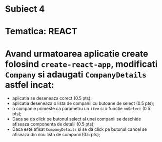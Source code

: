 # Subiect 4
# Tematica: REACT

# Avand urmatoarea aplicatie create folosind `create-react-app`, modificati `Company` si adaugati `CompanyDetails` astfel incat:
- aplicatia se deseneaza corect (0.5 pts);
- aplicatia deseneaza o lista de companii cu butoane de select (0.5 pts);
- o companie primeste ca parametru un `item` si o functie `onSelect` (0.5 pts);
- Daca se da click pe butonul select al unei companii se deschide afiseaza componenta de detalii (0.5 pts);
- Daca este afisat `CompanyDetails` si se da click pe butonul cancel se afiseaza din nou lista de companii (0.5 pts);
